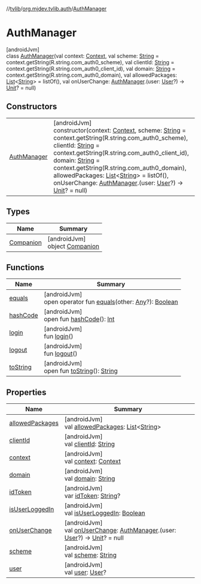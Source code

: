 //[tvlib](../../../index.md)/[org.mjdev.tvlib.auth](../index.md)/[AuthManager](index.md)

# AuthManager

[androidJvm]\
class [AuthManager](index.md)(val context: [Context](https://developer.android.com/reference/kotlin/android/content/Context.html), val scheme: [String](https://kotlinlang.org/api/latest/jvm/stdlib/kotlin/-string/index.html) = context.getString(R.string.com_auth0_scheme), val clientId: [String](https://kotlinlang.org/api/latest/jvm/stdlib/kotlin/-string/index.html) = context.getString(R.string.com_auth0_client_id), val domain: [String](https://kotlinlang.org/api/latest/jvm/stdlib/kotlin/-string/index.html) = context.getString(R.string.com_auth0_domain), val allowedPackages: [List](https://kotlinlang.org/api/latest/jvm/stdlib/kotlin.collections/-list/index.html)&lt;[String](https://kotlinlang.org/api/latest/jvm/stdlib/kotlin/-string/index.html)&gt; = listOf(), val onUserChange: [AuthManager](index.md).(user: [User](../../org.mjdev.tvlib.data.local/-user/index.md)?) -&gt; [Unit](https://kotlinlang.org/api/latest/jvm/stdlib/kotlin/-unit/index.html)? = null)

## Constructors

| | |
|---|---|
| [AuthManager](-auth-manager.md) | [androidJvm]<br>constructor(context: [Context](https://developer.android.com/reference/kotlin/android/content/Context.html), scheme: [String](https://kotlinlang.org/api/latest/jvm/stdlib/kotlin/-string/index.html) = context.getString(R.string.com_auth0_scheme), clientId: [String](https://kotlinlang.org/api/latest/jvm/stdlib/kotlin/-string/index.html) = context.getString(R.string.com_auth0_client_id), domain: [String](https://kotlinlang.org/api/latest/jvm/stdlib/kotlin/-string/index.html) = context.getString(R.string.com_auth0_domain), allowedPackages: [List](https://kotlinlang.org/api/latest/jvm/stdlib/kotlin.collections/-list/index.html)&lt;[String](https://kotlinlang.org/api/latest/jvm/stdlib/kotlin/-string/index.html)&gt; = listOf(), onUserChange: [AuthManager](index.md).(user: [User](../../org.mjdev.tvlib.data.local/-user/index.md)?) -&gt; [Unit](https://kotlinlang.org/api/latest/jvm/stdlib/kotlin/-unit/index.html)? = null) |

## Types

| Name | Summary |
|---|---|
| [Companion](-companion/index.md) | [androidJvm]<br>object [Companion](-companion/index.md) |

## Functions

| Name | Summary |
|---|---|
| [equals](../../org.mjdev.tvlib.webscrapper.select/-element-not-found-exception/index.md#585090901%2FFunctions%2F-1596939238) | [androidJvm]<br>open operator fun [equals](../../org.mjdev.tvlib.webscrapper.select/-element-not-found-exception/index.md#585090901%2FFunctions%2F-1596939238)(other: [Any](https://kotlinlang.org/api/latest/jvm/stdlib/kotlin/-any/index.html)?): [Boolean](https://kotlinlang.org/api/latest/jvm/stdlib/kotlin/-boolean/index.html) |
| [hashCode](../../org.mjdev.tvlib.webscrapper.select/-element-not-found-exception/index.md#1794629105%2FFunctions%2F-1596939238) | [androidJvm]<br>open fun [hashCode](../../org.mjdev.tvlib.webscrapper.select/-element-not-found-exception/index.md#1794629105%2FFunctions%2F-1596939238)(): [Int](https://kotlinlang.org/api/latest/jvm/stdlib/kotlin/-int/index.html) |
| [login](login.md) | [androidJvm]<br>fun [login](login.md)() |
| [logout](logout.md) | [androidJvm]<br>fun [logout](logout.md)() |
| [toString](../../org.mjdev.tvlib.webscrapper.select/-element-not-found-exception/index.md#1616463040%2FFunctions%2F-1596939238) | [androidJvm]<br>open fun [toString](../../org.mjdev.tvlib.webscrapper.select/-element-not-found-exception/index.md#1616463040%2FFunctions%2F-1596939238)(): [String](https://kotlinlang.org/api/latest/jvm/stdlib/kotlin/-string/index.html) |

## Properties

| Name | Summary |
|---|---|
| [allowedPackages](allowed-packages.md) | [androidJvm]<br>val [allowedPackages](allowed-packages.md): [List](https://kotlinlang.org/api/latest/jvm/stdlib/kotlin.collections/-list/index.html)&lt;[String](https://kotlinlang.org/api/latest/jvm/stdlib/kotlin/-string/index.html)&gt; |
| [clientId](client-id.md) | [androidJvm]<br>val [clientId](client-id.md): [String](https://kotlinlang.org/api/latest/jvm/stdlib/kotlin/-string/index.html) |
| [context](context.md) | [androidJvm]<br>val [context](context.md): [Context](https://developer.android.com/reference/kotlin/android/content/Context.html) |
| [domain](domain.md) | [androidJvm]<br>val [domain](domain.md): [String](https://kotlinlang.org/api/latest/jvm/stdlib/kotlin/-string/index.html) |
| [idToken](id-token.md) | [androidJvm]<br>var [idToken](id-token.md): [String](https://kotlinlang.org/api/latest/jvm/stdlib/kotlin/-string/index.html)? |
| [isUserLoggedIn](is-user-logged-in.md) | [androidJvm]<br>val [isUserLoggedIn](is-user-logged-in.md): [Boolean](https://kotlinlang.org/api/latest/jvm/stdlib/kotlin/-boolean/index.html) |
| [onUserChange](on-user-change.md) | [androidJvm]<br>val [onUserChange](on-user-change.md): [AuthManager](index.md).(user: [User](../../org.mjdev.tvlib.data.local/-user/index.md)?) -&gt; [Unit](https://kotlinlang.org/api/latest/jvm/stdlib/kotlin/-unit/index.html)? = null |
| [scheme](scheme.md) | [androidJvm]<br>val [scheme](scheme.md): [String](https://kotlinlang.org/api/latest/jvm/stdlib/kotlin/-string/index.html) |
| [user](user.md) | [androidJvm]<br>val [user](user.md): [User](../../org.mjdev.tvlib.data.local/-user/index.md)? |
